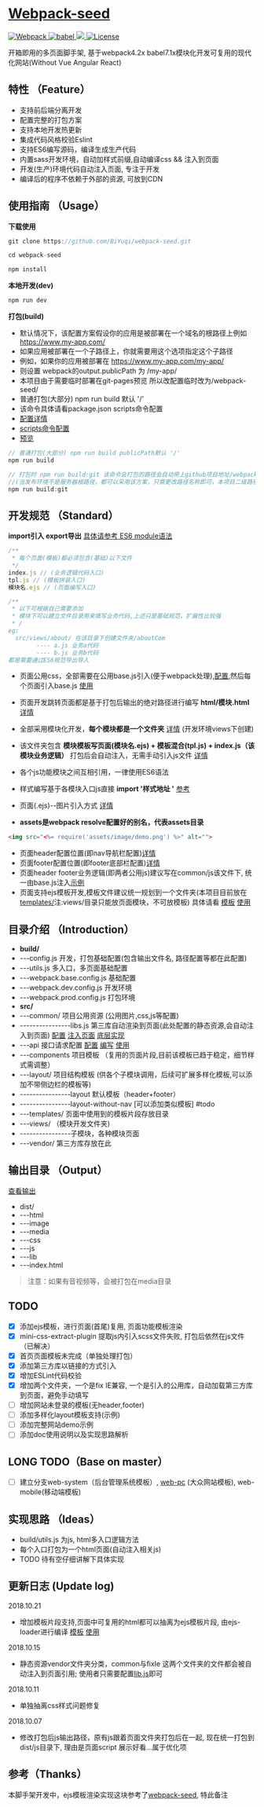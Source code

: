 
# [Webpack-seed](https://github.com/BiYuqi/webpack-seed)

<p align="left">
	<a href="https://webpack.js.org/">
		<img src="https://img.shields.io/badge/webpack-4.20.2-brightgreen.svg" alt="Webpack">
	</a>
	<a href="https://babeljs.io/">
		<img src="https://img.shields.io/badge/babel-7.1.2-brightgreen.svg" alt="babel">
	</a>
  <a href="https://github.com/BiYuqi/webpack-seed/tree/gh-pages">
    <img src="https://img.shields.io/travis/BiYuqi/webpack-seed.svg">
  </a>
  <a href="https://github.com/BiYuqi/webpack-seed/blob/master/LICENSE">
    <img src="https://img.shields.io/badge/license-MIT-blue.svg" alt="License">
  </a>
  
</p>

开箱即用的多页面脚手架, 基于webpack4.2x babel7.1x模块化开发可复用的现代化网站(Without Vue Angular React)


## 特性 （Feature）

- 支持前后端分离开发
- 配置完整的打包方案
- 支持本地开发热更新
- 集成代码风格校验Eslint
- 支持ES6编写源码，编译生成生产代码
- 内置sass开发环境，自动加样式前缀,自动编译css && 注入到页面
- 开发(生产)环境代码自动注入页面, 专注于开发
- 编译后的程序不依赖于外部的资源, 可放到CDN

## 使用指南 （Usage）

**下载使用**
```js
git clone https://github.com/BiYuqi/webpack-seed.git

cd webpack-seed

npm install
```

**本地开发(dev)**
```js
npm run dev
```

**打包(build)**

* 默认情况下，该配置方案假设你的应用是被部署在一个域名的根路径上例如 https://www.my-app.com/
* 如果应用被部署在一个子路径上，你就需要用这个选项指定这个子路径
* 例如，如果你的应用被部署在 https://www.my-app.com/my-app/
* 则设置 webpack的output.publicPath 为 /my-app/
* 本项目由于需要临时部署在git-pages预览 所以改配置临时改为/webpack-seed/
* 普通打包(大部分) npm run build 默认 '/'
* 该命令具体请看package.json scripts命令配置
* [配置详情](https://github.com/BiYuqi/webpack-seed/blob/master/build/config.js#L23)
* [scripts命令配置](https://github.com/BiYuqi/webpack-seed/blob/master/package.json#L8)
* [预览](https://loadingmore.com/webpack-seed)
```js
// 普通打包(大部分) npm run build publicPath默认 '/'
npm run build

// 打包时 npm run build:git 该命令会打包的路径会自动带上github项目地址/webpack-seed/
//(当发布环境不是服务器根路径，都可以采用该方案，只需更改路径名称即可，本项目二级路径为webpack-seed)
npm run build:git

```

## 开发规范 （Standard）
**import引入 export导出** [具体请参考 ES6 module语法](http://es6.ruanyifeng.com/#docs/module)
```js
/**
 * 每个页面(模板)都必须包含(基础)以下文件
 */
index.js // (业务逻辑代码入口)
tpl.js // (模板拼装入口)
模块名.ejs // (页面编写入口)

/**
 * 以下可根据自己需要添加
 * 模块下可以建立文件目录用来填写业务代码,上述只是基础规范，扩展性比较强
 * /
eg:
  src/views/about/ 在该目录下创建文件夹/aboutCom
        ---- a.js 业务a代码
        ---- b.js 业务b代码
都是需要通过ES6规范导出导入
```
* 页面公用css，全部需要在公用base.js引入(便于webpack处理),[配置](https://github.com/BiYuqi/webpack-seed/blob/master/src/common/js/base.js),然后每个页面引入base.js [使用](https://github.com/BiYuqi/webpack-seed/blob/master/src/views/index/index.js#L4)
* 页面开发跳转页面都是基于打包后输出的绝对路径进行编写 **html/模块.html** [详情](https://github.com/BiYuqi/webpack-seed/blob/master/src/views/index/index.ejs)
* 全部采用模块化开发，**每个模块都是一个文件夹** [详情](https://github.com/BiYuqi/webpack-seed/tree/master/src/views) (开发环境views下创建)
* 该文件夹包含 **模块模板写页面(模块名.ejs) + 模板混合(tpl.js) + index.js（该模块业务逻辑）** 打包后会自动注入，无需手动引入js文件 [详情](https://github.com/BiYuqi/webpack-seed/tree/master/src/views/about)
* 各个js功能模块之间互相引用，一律使用ES6语法
* 样式编写基于各模块入口js直接 **import '样式地址 '** [参考](https://github.com/BiYuqi/webpack-seed/blob/master/src/views/about/index.js#L2) 
* 页面(.ejs)--图片引入方式 [详情](https://github.com/BiYuqi/webpack-seed/blob/master/src/views/about/about.ejs#L10)

* **assets是webpack resolve配置好的别名，代表assets目录**
```html
<img src="<%= require('assets/image/demo.png') %>" alt="">
```
* 页面header配置位置(即nav导航栏配置)[详情](https://github.com/BiYuqi/webpack-seed/blob/master/src/components/nav-bar/nav-bar.ejs)
* 页面footer配置位置(即footer底部栏配置)[详情](https://github.com/BiYuqi/webpack-seed/blob/master/src/components/bottom/bottom.ejs)
* 页面header footer业务逻辑(即两者公用js)建议写在common/js该文件下, 统一由base.js注入[示例](https://github.com/BiYuqi/webpack-seed/blob/master/src/common/js)
* 页面支持ejs模板开发,模板文件建议统一规划到一个文件夹(本项目目前放在[templates/](https://github.com/BiYuqi/webpack-seed/tree/master/src/templates)注:views/目录只能放页面模块，不可放模板) 具体请看 [模板](https://github.com/BiYuqi/webpack-seed/blob/master/src/templates/index.test.ejs) [使用](https://github.com/BiYuqi/webpack-seed/blob/master/src/views/index/index.js#L7)
## 目录介绍 （Introduction）

* **build/**
* ---config.js 开发，打包基础配置(包含输出文件名, 路径配置等都在此配置)
* ---utils.js 多入口，多页面基础配置
* ---webpack.base.config.js 基础配置
* ---webpack.dev.config.js 开发环境
* ---webpack.prod.config.js 打包环境
* **src/**
* ---common/ 项目公用资源 (公用图片,css,js等配置)
* ----------------libs.js 第三库自动渲染到页面(此处配置的静态资源,会自动注入到页面) [配置](https://github.com/BiYuqi/webpack-seed/blob/master/src/common/libs/libs.js) [注入页面](https://github.com/BiYuqi/webpack-seed/blob/master/src/components/footer/footer.ejs) [底层实现](https://github.com/BiYuqi/webpack-seed/blob/master/src/layout/layout/layout.js#L5)
* ---api 接口请求配置 [配置](https://github.com/BiYuqi/webpack-seed/blob/master/src/api/request.js) [编写](https://github.com/BiYuqi/webpack-seed/blob/master/src/api/movie.js) [使用](https://github.com/BiYuqi/webpack-seed/blob/master/src/views/about/index.js#L8)
* ---components 项目模板 （复用的页面片段,目前该模板已趋于稳定，细节样式需调整）
* ---layout/ 项目结构模板 (供各个子模块调用，后续可扩展多样化模板,可以添加不带侧边栏的模板等)
* ----------------layout 默认模板（header+footer）
* ----------------layout-without-nav [可以添加类似模板] #todo
* ---templates/ 页面中使用到的模板片段存放目录
* ---views/ （模块开发文件夹)
* ----------------子模块，各种模块页面
* ---vendor/ 第三方库存放在此


## 输出目录 （Output）
[查看输出](https://github.com/BiYuqi/webpack-seed/tree/gh-pages)
* dist/
* ---html
* ---image
* ---media
* ---css
* ---js
* ---lib
* ---index.html

> 注意：如果有音视频等，会被打包在media目录


## TODO
- [x] 添加ejs模板，进行页面(首尾)复用, 页面功能模板渲染
- [x] mini-css-extract-plugin 提取js内引入scss文件失败, 打包后依然在js文件（已解决）
- [x] 首页页面模板未完成（单独处理打包）
- [x] 添加第三方库以链接的方式引入
- [x] 增加ESLint代码校验
- [x] 增加两个文件夹，一个是fix IE兼容, 一个是引入的公用库，自动加载第三方库到页面，避免手动填写
- [ ] 增加网站未登录的模板(无header,footer)
- [ ] 添加多样化layout模板支持(示例)
- [ ] 添加完整网站demo示例
- [ ] 添加doc使用说明以及实现思路解析

## LONG TODO（Base on master）
- [ ] 建立分支web-system（后台管理系统模板）, [web-pc](https://github.com/BiYuqi/webpack-seed/tree/web-pc) (大众网站模板), web-mobile(移动端模板)


## 实现思路 （Ideas）

* build/utils.js 为js, html多入口逻辑方法
* 每个入口打包为一个html页面(自动注入相关js)
* TODO 待有空仔细讲解下具体实现

## 更新日志 (Update log)
2018.10.21
* 增加模板片段支持,页面中可复用的html都可以抽离为ejs模板片段, 由ejs-loader进行编译 [模板](https://github.com/BiYuqi/webpack-seed/blob/master/src/templates/index.test.ejs) [使用](https://github.com/BiYuqi/webpack-seed/blob/master/src/views/index/index.js#L7)

2018.10.15
* 静态资源vendor文件夹分类，common与fixIe 这两个文件夹的文件都会被自动注入到页面引用; 使用者只需要配置[lib.js](https://github.com/BiYuqi/webpack-seed/blob/master/src/common/libs/libs.js)即可

2018.10.11
* 单独抽离css样式问题修复

2018.10.07
* 修改打包后js输出路径，原有js跟着页面文件夹打包后在一起, 现在统一打包到dist/js目录下, 理由是页面script 展示好看...属于优化项

## 参考（Thanks）

本脚手架开发中，ejs模板渲染实现这块参考了[webpack-seed](https://github.com/Array-Huang/webpack-seed), 特此备注